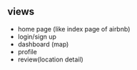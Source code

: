 ## views
* home page (like index page of airbnb)
* login/sign up
* dashboard (map)
* profile
* review(location detail)